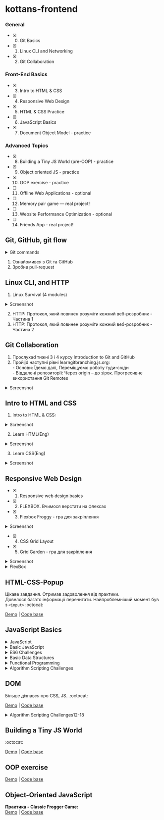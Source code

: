 # kottans-frontend

### General
- [x] 0. Git Basics
- [x] 1. Linux CLI and Networking
- [x] 2. Git Collaboration

### Front-End Basics
- [x] 3. Intro to HTML & CSS
- [x] 4. Responsive Web Design
- [x] 5. HTML & CSS Practice
- [x] 6. JavaScript Basics
- [x] 7. Document Object Model - practice

### Advanced Topics
- [x] 8. Building a Tiny JS World (pre-OOP) - practice
- [x] 9. Object oriented JS - practice
- [x] 10. OOP exercise - practice
- [ ] 11. Offline Web Applications - optional
- [ ] 12. Memory pair game — real project!
- [ ] 13. Website Performance Optimization - optional
- [ ] 14. Friends App - real project!



## Git, GitHub, git flow 

<details>
  <summary>Git commands</summary>
  
  `git commit -a` Stages files automatically <br>
  `git log -p` Produces patch text <br>
  `git show` Shows various objects <br>
  `git diff` Is similar to the Linux `diff` command, and can show the differences in various commits <br>
  `git diff --staged` An alias to --cached, this will show all staged files compared to the named commit <br>
  `git add -p` Allows a user to interactively review patches to add to the current commit <br>
  `git mv` Similar to the Linux `mv` command, this moves a file <br>
  `git rm` Similar to the Linux `rm` command, this deletes, or removes a file <br>
  `git revert` A new commit is created with inverse changes. This cancels previous changes instead of making it as though the original commit never happened <br>
  `git checkout -b NAME` Creates a new branch and switches to it <br>
  `git branch` Used to manage branches <br>
  `git branch <name>` Creates the branch <br>
  `git branch -d <name>` Deletes the branch <br>
  `git branch -D <name>` Forcibly deletes the branch <br>
  `git checkout <branch>` Switches to a branch <br>
  `git checkout -b <branch>` Creates a new branch and switches to it <br>
  `git merge <branch>` Merge joins branches together <br>
  `git merge --abort` If there are merge conflicts (meaning files are incompatible), --abort can be used to abort the merge action <br>
  `git log --graph --oneline` This shows a summarized view of the commit history for a repo <br>
  `git clone URL` Git clone is used to clone a remote repository into a local workspace <br>
  `git push` Git push is used to push commits from your local repo to a remote repo <br>
  `git pull` Git pull is used to fetch the newest updates from a remote repository <br>
  
</details>

1. Ознайомився з Git та GitHub
2. Зробив pull-request



## Linux CLI, and HTTP

1. Linux Survival (4 modules)

<details>
  <summary>Screenshot</summary>
  
  ![Screenshot](https://github.com/vl-shevchenko/kottans-frontend/blob/main/quiz_linux/linux1.JPG)
  ![Screenshot](https://github.com/vl-shevchenko/kottans-frontend/blob/main/quiz_linux/linux2.JPG)
  ![Screenshot](https://github.com/vl-shevchenko/kottans-frontend/blob/main/quiz_linux/linux3.JPG)
  ![Screenshot](https://github.com/vl-shevchenko/kottans-frontend/blob/main/quiz_linux/linux4.JPG)
  
 </details>
  

2. HTTP: Протокол, який повинен розуміти кожний веб-розробник - Частина 1
3. HTTP: Протокол, який повинен розуміти кожний веб-розробник - Частина 2

## Git Collaboration

1. Прослухаd тижні 3 і 4 курсу Introduction to Git and GitHub
2. Пройijd наступні рівні learngitbranching.js.org: <br>
        - Основи: Їдемо далі, Переміщуємо роботу туди-сюди <br>
        - Віддалені репозиторії: Через origin – до зірок. Прогресивне використання Git Remotes <br>
        
<details>
  <summary>Screenshot</summary>
  
  ![Screenshot](https://github.com/vl-shevchenko/kottans-frontend/blob/main/task_git_collaboration/Foundations.JPG)
  ![Screenshot](https://github.com/vl-shevchenko/kottans-frontend/blob/main/task_git_collaboration/origin_pushandpull.JPG)
  
 </details>  
  
## Intro to HTML and CSS
 
 1. Intro to HTML & CSS: 
  <details>
  <summary>Screenshot</summary>
  
  ![Screenshot](https://github.com/vl-shevchenko/kottans-frontend/blob/main/task_html_css_intro/week1.JPG)
  ![Screenshot](https://github.com/vl-shevchenko/kottans-frontend/blob/main/task_html_css_intro/week2.jpg)
  
 </details> 
 
 2. Learn HTML(Eng)
  <details>
  <summary>Screenshot</summary>
  
  ![Screenshot](https://github.com/vl-shevchenko/kottans-frontend/blob/main/task_html_css_intro/html.jpg)
  
 </details> 
 
  3. Learn CSS(Eng)
  <details>
  <summary>Screenshot</summary>
  
  ![Screenshot](https://github.com/vl-shevchenko/kottans-frontend/blob/main/task_html_css_intro/css.jpg)
  
 </details> 
 
 ## Responsive Web Design
    
  - [x] 1. Responsive web design basics
  - [x] 2. FLEXBOX. Вчимося верстати на флексах
  - [x] 3. Flexbox Froggy - гра для закріплення
    
  <details>
  <summary>Screenshot</summary>
  
  ![Screenshot](https://github.com/vl-shevchenko/kottans-frontend/blob/main/task_responsive_web_design/flexBox_froggy.jpg)
  
  </details>
    
  - [x] 4. CSS Grid Layout
  - [x] 5. Grid Garden - гра для закріплення
   
   <details>
  <summary>Screenshot</summary>
  
  ![Screenshot](https://github.com/vl-shevchenko/kottans-frontend/blob/main/task_responsive_web_design/grid_garden.jpg)
  
 </details> 
  
 
 <details>
  <summary>FlexBox</summary>
 
  `viewport` - Метатег viewport дает браузеру инструкции по управлению размерами и масштабированием страницы. <br>
  `width=device-width` - Значение метатега viewport width=device-width предписывает странице соответствовать ширине экрана в аппаратно-независимых пикселях. <br>
  `initial-scale=1` - предписывает браузерам устанавливать соотношение 1:1 между пикселями CSS и аппаратно-независимыми пикселями, независимо от ориентации устройства, что позволяет странице использовать всю ширину альбомной ориентации. <br>
  ```html
  <!DOCTYPE html>
<html lang="en">
  <head>
    …
    <meta name="viewport" content="width=device-width, initial-scale=1">
    …
  </head>
  …
  ```
  **justify-content** - выравнивает элементы горизонтально и принимает следующие значения:<br>
  `flex-start` Элементы выравниваются по левой стороне контейнера.<br>
  `flex-end` Элементы выравниваются по правой стороне контейнера.<br>
  `center` Элементы выравниваются по центру контейнера.<br>
  `space-between` Элементы отображаются с одинаковыми отступами между ними.<br>
  `space-around` Элементы отображаются с одинаковыми отступами вокруг них.<br>
  `stretch` Ряды растягиваются, чтоб заполнить контейнер равномерно.<br>
  <br>
  **align-items** - Это CSS свойство выравнивает элементы вертикально и принимает следующие значения:<br>
  `flex-start` Элементы выравниваются по верхнему краю контейнера.<br>
  `flex-end` Элементы выравниваются по нижнему краю контейнера.<br>
  `center` Элементы выравниваются вертикально по центру контейнера.<br>
  `baseline` Элементы отображаются на базовой линии контейнера.<br>
  `stretch` Элементы растягиваются, чтоб заполнить контейнер.<br>
  <br>
  **flex-direction** то CSS свойство задает направление, в котором будут расположены элементы в контейнере, и принимает следующие значения:<br>
  `row` элементы размещаются по направлению текста.<br>
  `row-reverse` элементы отображаются в обратном порядке к направлению текста.<br>
  `column` элементы располагаются сверху вниз.<br>
  `column-reverse` элементы располагаются снизу вверх.<br>
  <br>
  `order` изменениe порядка отображения элементов в контейнере<br>
  <br>
  **flex-wrap** переносит в след ряд<br>
  `nowrap` Размеры элементов устанавливаются автоматически, чтоб они поместились в один ряд.<br>
  `wrap` Элементы автоматически переносятся на новую строку.<br>
  `wrap-reverse` Элементы автоматически переносятся на новую строку, но строки расположены в обратном порядке.<br>
  <br>
  **flex-flow** = `flex-direction` + `flex-wrap`<br>
  <br>
   >`align-content` отвечает за расстояние между рядами, в то время как `align-items` отвечает за то, как элементы в целом будут выровнены в контейнере. Когда только один ряд, `align-content` ни на что не влияет.
  <br>
  
  </details>
  
  
  ## HTML-CSS-Popup
Цікаве завдання. Отримав задоволення від практики.<br>
Довелося багато інформації перечитати. Найпроблемніший момент був з `<input>` :octocat:

[Demo](https://vl-shevchenko.github.io/popup/) |
[Code base](https://github.com/vl-shevchenko/popup)

## JavaScript Basics

<details>
  <summary>JavaScript</summary>
  
JavaScript надає вісім різних типів data: `undefined`, `null`, `boolean`, `string`, `symbol`, `bigint`, `number` та `object`.<br> 
Основні типи:<br>
`string` - рядковий тип. Записується в подвійних або одинарних кавичках.<br>
`number` - числовий тип. Пишимо без кавичок. Використовуємо цей тип тоді, коли хочемо з даними пряцювати як з числами (виконувати математичні завдання).<br>
`boolean` - логічний тип даних. Має тільки два можливих значення - **true**(1) i **false**(0). Значення true або false пишуться без кавичок.  <br>
<br>
`var` - оголошення змінної (старий варіант)
```js
var ourName;
```
Сучасний варіант `const` або `let`.<br>
`const` - не змінюється протягом роботи програми (скрипту). Значення є константою.<br>
`let` - може змінюватися протягом роботи програми (скрипту).<br>
<br>
Pозробники пишуть назву ідентифікаторів незмінних значень великими літерами,<br> 
а назви змінних значень (об'єктів та масивів) — маленькими літерами або через camelCase.<br>
```js
i++;
є еквівалентом

i = i + 1;
```
```js
i--;
дорівнює

i = i - 1;
```
`+=`  оператор, якbq виконує математичні дії та присвоєння за один крок.
```js
let myVar = 1;
myVar += 5;
console.log(myVar);
У консолі відображатиметься значення `6`.
```
```js
Код	При виведенні буде
\'	одинарні лапки
\"	подвійні лапки
\\	зворотня коса риска
\n	новий рядок
\r	повернення каретки
\t	вкладка
\b	границі слова
\f	розрив сторінки
```
 Pядки i масиви використовують індексування на основі нуля, тому перший елемент у масиві має індекс 0.<br>
 ```js
 Шаблонные строки (обязательно используем обратные кавычки):
 let userName = "Джон";
 let greeeting = `Привет, ${userName}, как дела?`;
 console.log(greeeting);
 ```
 **Умова:**
 ```js
 if (/*умова*/){
 /*код, який буде виконано, якщо умова правильна*/
 } else {
 /*код, який буде виконано, якщо умова НЕ правильна*/
 }
 ```
 **Приклад:**
 ```js
 let x = 1;
 let y = 5;
 
 if (x > y) {
 console.log("X більше Y");
 } else if (x === y) {    //для порівняння використовуємо подвійне або потрійне дорівнює
 console.log("X дорівнює Y");
 } else (x < y) {
 console.log("X менше Y");
 }
 ```
 Массив (другим словом коллекция) - для хранения элементов, которые связаны между собой по смыслу.
 ```js
 const fruits = ["Яблоко", "Груша", "Слива", "Апельсин"];
 ```
 **Цикл for**
 ```js
 for (let i = 0; i < 10; i++) {
    console.log('i = ' + i);
 }
 ```
 **Пример использования цикла for**
 ```js
 const fruits = ["Яблоко", "Груша", "Слива"];
 for (let i = 0; i < 3; i++) {      //или вместо числа 3 подставляэм `fruits.length` (`.length` - показывает количество элементов в массиве)
    console.log(fruits[i]);
 }
 ```
 **Обход массивов с помощью метода .forEach()**
 ```js
 const fruits = ["Яблоко", "Груша", "Слива", "Апельсин"];
 fruits.forEach(function(item, index){
      console.log(`Элемент ${item} имеет индекс ${index}`);
 })
 ```
 **Function:**
 ```js
 function calculateSum(x, y) {
    let result = x + y;
    return result;
 }
 let answer = calculateSum(5, 10);
 console.log(answer);     //15
 ```
 Функції можна передавати як аргумент в інші функції. Приклад:
  ```js
 function calculateSum(x, y) {
    let result = x + y;
    return result;
 }
 let res = calculateSum(calculateSum(20, 10), calculateSum(30, 40));      //це спрацює, томущо є "return result;" у функції
 console.log(res); //100
 
 /*можна замість "let res =..." та "console.log(res);"
 написати однією строчкою:
 console.log(calculateSum(calculateSum(20, 10), calculateSum(30, 40)));*/
 ```

</details>

  <details>
  <summary>Basic JavaScript</summary>
  
  ![Screenshot](https://github.com/vl-shevchenko/kottans-frontend/blob/main/task_js_basics/Screenshot%202022-08-29%20131832.jpg)
  
 </details>
   <details>
  <summary>ES6 Challenges</summary>
  
  ![Screenshot](https://github.com/vl-shevchenko/kottans-frontend/blob/main/task_js_basics/ES6%20Challenges.jpg)
  
 </details>
    <details>
  <summary>Basic Data Structures</summary>
  
  ![Screenshot](https://github.com/vl-shevchenko/kottans-frontend/blob/main/task_js_basics/Basic%20Data%20Structures.jpg)
  
 </details>
     <details>
  <summary>Functional Programming</summary>
  
  ![Screenshot](https://github.com/vl-shevchenko/kottans-frontend/blob/main/task_js_basics/Functional%20Programming.jpg)
  
 </details>
      <details>
  <summary>Algorithm Scripting Challenges</summary>
  
  ![Screenshot](https://github.com/vl-shevchenko/kottans-frontend/blob/main/task_js_basics/Algorithm%20Scripting%20Challenges.jpg)
  
 </details>
 
 ## DOM

Більше дізнався про CSS, JS...:octocat:

[Demo](https://vl-shevchenko.github.io/dom/) |
[Code base](https://github.com/vl-shevchenko/dom)
  
<details>
<summary>Algorithm Scripting Challenges12-18</summary>
  
  ![Screenshot](https://github.com/vl-shevchenko/kottans-frontend/blob/main/task_js_dom/Algorithm%20Scripting%20Challenges%2012-18.jpg)
  
 </details>
 
## Building a Tiny JS World
:octocat:

[Demo](https://vl-shevchenko.github.io/a-tiny-JS-world/) |
[Code base](https://github.com/vl-shevchenko/a-tiny-JS-world)

## OOP exercise

[Demo](https://vl-shevchenko.github.io/a-tiny-JS-world/) |
[Code base](https://github.com/vl-shevchenko/a-tiny-JS-world)

## Object-Oriented JavaScript
  **Практика - Classic Frogger Game:** <br>
[Demo](https://vl-shevchenko.github.io/frontend-nanodegree-arcade-game/) |
[Code base](https://github.com/vl-shevchenko/frontend-nanodegree-arcade-game/tree/arcade-game)
